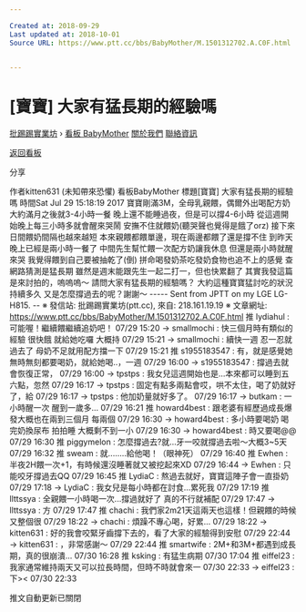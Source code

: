 ```yaml
---

Created at: 2018-09-29
Last updated at: 2018-10-01
Source URL: https://www.ptt.cc/bbs/BabyMother/M.1501312702.A.C0F.html


---
```


# [寶寶] 大家有猛長期的經驗嗎


[批踢踢實業坊](https://www.ptt.cc/bbs/) › [看板 BabyMother](https://www.ptt.cc/bbs/BabyMother/index.html) [關於我們](https://www.ptt.cc/about.html) [聯絡資訊](https://www.ptt.cc/contact.html)

[返回看板](https://www.ptt.cc/bbs/BabyMother/index.html)

分享

作者kitten631 (未知帶來恐懼)
看板BabyMother
標題\[寶寶\] 大家有猛長期的經驗嗎
時間Sat Jul 29 15:18:19 2017
寶寶剛滿3M，全母乳親餵，偶爾外出喝配方奶 大約滿月之後就3-4小時一餐 晚上還不能睡過夜，但是可以撐4-6小時 從這週開始晚上每三小時多就會醒來哭鬧 安撫不住就餵奶(聽哭聲也覺得是餓了orz) 接下來日間餵奶間隔也越來越短 本來親餵都餵單邊，現在兩邊都餵了還是撐不住 到昨天晚上已經是兩小時一餐了 中間先生幫忙餵一次配方奶讓我休息 但還是兩小時就醒來哭 我覺得餵到自己要被抽乾了(倒) 拼命喝發奶茶吃發奶食物也追不上的感覺 查網路猜測是猛長期 雖然是週末能跟先生一起二打一，但也快累翻了 其實我發這篇是來討拍的，嗚嗚嗚～ 請問大家有猛長期的經驗嗎？ 大約這種寶寶猛討吃的狀況持續多久 又是怎麼撐過去的呢？謝謝～ ----- Sent from JPTT on my LGE LG-H815. -- ※ 發信站: 批踢踢實業坊(ptt.cc), 來自: 218.161.19.19 ※ 文章網址: <https://www.ptt.cc/bbs/BabyMother/M.1501312702.A.C0F.html>
推 lydiahul : 可能喔！繼續餵繼續追奶吧！ 07/29 15:20
→ smallmochi : 快三個月時有類似的經驗 很快餓 就給她吃囉 大概持 07/29 15:21
→ smallmochi : 續快一週 忍一忍就過去了 母奶不足就用配方擋一下 07/29 15:21
推 s1955183547 : 有，就是感覺她無時無刻都要喝奶，就給她喝..，一週 07/29 16:00
→ s1955183547 : 撐過去就會恢復正常， 07/29 16:00
→ tpstps : 我女兒這週開始也是...本來都可以睡到五六點，忽然 07/29 16:17
→ tpstps : 固定有點多兩點會哎，哄不太住，喝了奶就好了，給 07/29 16:17
→ tpstps : 他加奶量就好多了。 07/29 16:17
→ butkam : 一小時醒一次 醒到一歲多... 07/29 16:21
推 howard4best : 跟老婆有經歷過成長爆發大概也在兩到三個月 每兩個 07/29 16:30
→ howard4best : 多小時要喝奶 喝完奶換尿布 拍拍睡 大概剩不到一小 07/29 16:30
→ howard4best : 時又要喝@@ 07/29 16:30
推 piggymelon : 怎麼撐過去?就…牙一咬就撐過去啦～大概3~5天 07/29 16:32
推 sweam : 就........給他喝！（眼神死） 07/29 16:40
推 Ewhen : 半夜2H餵一次+1，有時候還沒睡著就又被挖起來XD 07/29 16:44
→ Ewhen : 只能咬牙撐過去QQ 07/29 16:45
推 LydiaC : 熬過去就好，寶寶這陣子會一直掛奶 07/29 17:18
→ LydiaC : 我女兒是每小時都在討食…累死我 07/29 17:19
推 llttssya : 全親餵一小時喝一次...撐過就好了 真的不行就補配 07/29 17:47
→ llttssya : 方 07/29 17:47
推 chachi : 我們家2m21天這兩天也這樣！但親餵的時候又整個很 07/29 18:22
→ chachi : 煩躁不專心喝，好累... 07/29 18:22
→ kitten631 : 好的我會咬緊牙齒撐下去的，看了大家的經驗得到安慰 07/29 22:44
→ kitten631 : ，非常感謝～ 07/29 22:44
推 smartwife : 2M+和3M+都遇到成長期，真的很崩潰... 07/30 16:28
推 ksking : 有猛生病期 07/30 17:04
推 eiffel23 : 我家通常維持兩天又可以拉長時間，但時不時就會來一 07/30 22:33
→ eiffel23 : 下>< 07/30 22:33

推文自動更新已關閉

